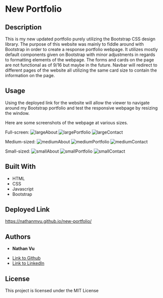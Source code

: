 # New Portfolio

## Description

This is my new updated portfolio purely utilizing the Bootstrap CSS design library. The purpose of this website was mainly to fiddle around with Bootstrap in order to create a response portfolio webpage. It utilizes mostly default components given on Bootstrap with minor adjustments in regards to formatting elements of the webpage. The forms and cards on the page are not functional as of 9/16 but maybe in the future. Navbar will redirect to different pages of the website all utilizing the same card size to contain the information on the page. 

## Usage

Using the deployed link for the website will allow the viewer to navigate around my Bootstrap portfolio and test the responsive webpage by resizing the window. 

Here are some screenshots of the webpage at various sizes.

Full-screen:
![largeAbout](./images/largeAbout.png/ "Fullscreen About Me")
![largePortfolio](./images/largePortfolio.png/ "Fullscreen Portfolio")
![largeContact](./images/largeContact.png/ "Fullscreen Contact")

Medium-sized:
![mediumAbout](./images/mediumAbout.png/ "Medium About Me")
![mediumPortfolio](./images/mediumPortfolio.png/ "Medium Portfolio")
![mediumContact](./images/mediumContact.png/ "Medium Contact")

Small-sized:
![smallAbout](./images/smallAbout.png/ "Small About Me")
![smallPortfolio](./images/smallPortfolio.png/ "Small Portfolio")
![smallContact](./images/smallContact.png/ "Small Contact")

## Built With

* HTML
* CSS
* Javascript
* Bootstrap

## Deployed Link

https://nathanmvu.github.io/new-portfolio/

## Authors

* **Nathan Vu**

- [Link to Github](https://github.com/nathanmvu)
- [Link to LinkedIn](https://www.linkedin.com/in/nathan-vu/)

## License

This project is licensed under the MIT License 


